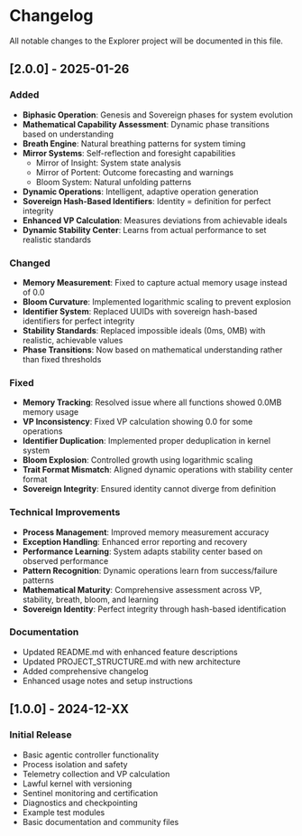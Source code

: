 # Changelog

All notable changes to the Explorer project will be documented in this file.

## [2.0.0] - 2025-01-26

### Added
- **Biphasic Operation**: Genesis and Sovereign phases for system evolution
- **Mathematical Capability Assessment**: Dynamic phase transitions based on understanding
- **Breath Engine**: Natural breathing patterns for system timing
- **Mirror Systems**: Self-reflection and foresight capabilities
  - Mirror of Insight: System state analysis
  - Mirror of Portent: Outcome forecasting and warnings
  - Bloom System: Natural unfolding patterns
- **Dynamic Operations**: Intelligent, adaptive operation generation
- **Sovereign Hash-Based Identifiers**: Identity = definition for perfect integrity
- **Enhanced VP Calculation**: Measures deviations from achievable ideals
- **Dynamic Stability Center**: Learns from actual performance to set realistic standards

### Changed
- **Memory Measurement**: Fixed to capture actual memory usage instead of 0.0
- **Bloom Curvature**: Implemented logarithmic scaling to prevent explosion
- **Identifier System**: Replaced UUIDs with sovereign hash-based identifiers for perfect integrity
- **Stability Standards**: Replaced impossible ideals (0ms, 0MB) with realistic, achievable values
- **Phase Transitions**: Now based on mathematical understanding rather than fixed thresholds

### Fixed
- **Memory Tracking**: Resolved issue where all functions showed 0.0MB memory usage
- **VP Inconsistency**: Fixed VP calculation showing 0.0 for some operations
- **Identifier Duplication**: Implemented proper deduplication in kernel system
- **Bloom Explosion**: Controlled growth using logarithmic scaling
- **Trait Format Mismatch**: Aligned dynamic operations with stability center format
- **Sovereign Integrity**: Ensured identity cannot diverge from definition

### Technical Improvements
- **Process Management**: Improved memory measurement accuracy
- **Exception Handling**: Enhanced error reporting and recovery
- **Performance Learning**: System adapts stability center based on observed performance
- **Pattern Recognition**: Dynamic operations learn from success/failure patterns
- **Mathematical Maturity**: Comprehensive assessment across VP, stability, breath, bloom, and learning
- **Sovereign Identity**: Perfect integrity through hash-based identification

### Documentation
- Updated README.md with enhanced feature descriptions
- Updated PROJECT_STRUCTURE.md with new architecture
- Added comprehensive changelog
- Enhanced usage notes and setup instructions

## [1.0.0] - 2024-12-XX

### Initial Release
- Basic agentic controller functionality
- Process isolation and safety
- Telemetry collection and VP calculation
- Lawful kernel with versioning
- Sentinel monitoring and certification
- Diagnostics and checkpointing
- Example test modules
- Basic documentation and community files
